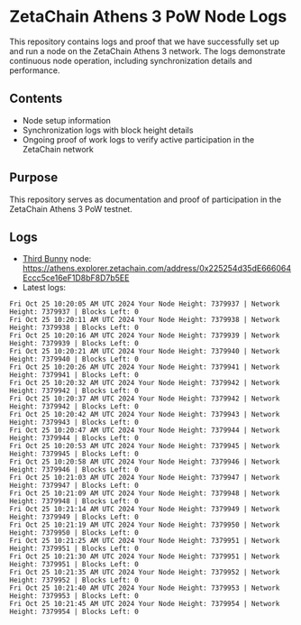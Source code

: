 # ZetaChain Athens 3 PoW Node Logs
This repository contains logs and proof that we have successfully set up and run a node on the ZetaChain Athens 3 network. The logs demonstrate continuous node operation, including synchronization details and performance.

## Contents
- Node setup information
- Synchronization logs with block height details
- Ongoing proof of work logs to verify active participation in the ZetaChain network

## Purpose
This repository serves as documentation and proof of participation in the ZetaChain Athens 3 PoW testnet.

## Logs

- [Third Bunny](https://thirdbunny.xyz/) node: https://athens.explorer.zetachain.com/address/0x225254d35dE666064Eccc5ce16eF1D8bF8D7b5EE
- Latest logs:
```
Fri Oct 25 10:20:05 AM UTC 2024 Your Node Height: 7379937 | Network Height: 7379937 | Blocks Left: 0
Fri Oct 25 10:20:11 AM UTC 2024 Your Node Height: 7379938 | Network Height: 7379938 | Blocks Left: 0
Fri Oct 25 10:20:16 AM UTC 2024 Your Node Height: 7379939 | Network Height: 7379939 | Blocks Left: 0
Fri Oct 25 10:20:21 AM UTC 2024 Your Node Height: 7379940 | Network Height: 7379940 | Blocks Left: 0
Fri Oct 25 10:20:26 AM UTC 2024 Your Node Height: 7379941 | Network Height: 7379941 | Blocks Left: 0
Fri Oct 25 10:20:32 AM UTC 2024 Your Node Height: 7379942 | Network Height: 7379942 | Blocks Left: 0
Fri Oct 25 10:20:37 AM UTC 2024 Your Node Height: 7379942 | Network Height: 7379942 | Blocks Left: 0
Fri Oct 25 10:20:42 AM UTC 2024 Your Node Height: 7379943 | Network Height: 7379943 | Blocks Left: 0
Fri Oct 25 10:20:47 AM UTC 2024 Your Node Height: 7379944 | Network Height: 7379944 | Blocks Left: 0
Fri Oct 25 10:20:53 AM UTC 2024 Your Node Height: 7379945 | Network Height: 7379945 | Blocks Left: 0
Fri Oct 25 10:20:58 AM UTC 2024 Your Node Height: 7379946 | Network Height: 7379946 | Blocks Left: 0
Fri Oct 25 10:21:03 AM UTC 2024 Your Node Height: 7379947 | Network Height: 7379947 | Blocks Left: 0
Fri Oct 25 10:21:09 AM UTC 2024 Your Node Height: 7379948 | Network Height: 7379948 | Blocks Left: 0
Fri Oct 25 10:21:14 AM UTC 2024 Your Node Height: 7379949 | Network Height: 7379949 | Blocks Left: 0
Fri Oct 25 10:21:19 AM UTC 2024 Your Node Height: 7379950 | Network Height: 7379950 | Blocks Left: 0
Fri Oct 25 10:21:25 AM UTC 2024 Your Node Height: 7379951 | Network Height: 7379951 | Blocks Left: 0
Fri Oct 25 10:21:30 AM UTC 2024 Your Node Height: 7379951 | Network Height: 7379951 | Blocks Left: 0
Fri Oct 25 10:21:35 AM UTC 2024 Your Node Height: 7379952 | Network Height: 7379952 | Blocks Left: 0
Fri Oct 25 10:21:40 AM UTC 2024 Your Node Height: 7379953 | Network Height: 7379953 | Blocks Left: 0
Fri Oct 25 10:21:45 AM UTC 2024 Your Node Height: 7379954 | Network Height: 7379954 | Blocks Left: 0
```
